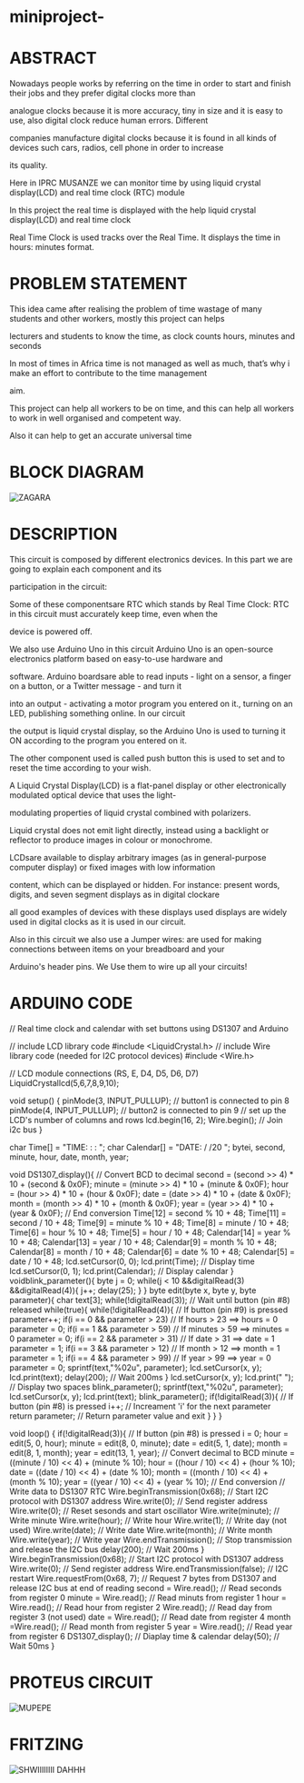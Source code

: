 # miniproject-
# ABSTRACT

Nowadays people works by referring on the time in order to start and finish their jobs and they prefer digital clocks more than

analogue clocks because it is more accuracy, tiny in size and it is easy to use, also digital clock reduce human errors. Different

companies manufacture digital clocks because it is found in all kinds of devices such cars, radios, cell phone in order to increase

its quality.

Here in IPRC MUSANZE we can monitor time by using liquid crystal display(LCD) and real time clock (RTC) module 

In this project the real time is displayed with the help liquid crystal display(LCD) and real time clock

Real Time Clock is used tracks over the Real Time. It displays the time in hours: minutes format.

# PROBLEM STATEMENT

This idea came after realising  the problem of time wastage of many students and other workers, mostly this  project can helps

lecturers and students to know the time, as clock counts hours, minutes and seconds

In most of  times in Africa time is not managed as well as much, that’s why i make an effort to contribute to the time management

aim.

This project can help all workers to be on time, and this can help all workers to work in well organised and competent way.

Also it can help to get an accurate universal time

# BLOCK DIAGRAM

![ZAGARA](https://user-images.githubusercontent.com/106099013/170303085-ffc6e821-0d90-4d58-943c-03330fd4a472.PNG)

# DESCRIPTION

This circuit is composed by different electronics devices. In this part we are going to explain each component and its

participation in the circuit:

Some of these componentsare RTC which stands by Real Time Clock: RTC in this circuit must accurately keep time, even when the 

device is powered off.

We also use Arduino Uno in this circuit Arduino Uno is an open-source electronics platform based on easy-to-use hardware and

software. Arduino boardsare able to read inputs - light on a sensor, a finger on a button, or a Twitter message - and turn it

into an output - activating a motor program you entered on it., turning on an LED, publishing something online. In our circuit

the output is liquid crystal display, so the Arduino Uno is used to turning it ON according to the program you entered on it.

The other component used is called push button this is used to set and to reset the time according to your wish.

A Liquid Crystal Display(LCD) is a flat-panel display or other electronically modulated optical device that uses the light-

modulating properties of liquid crystal combined with polarizers.

Liquid crystal does not emit light directly, instead using a backlight or reflector to produce images in colour or monochrome.

LCDsare available to display arbitrary images (as in general-purpose computer display) or fixed images with low information

content, which can be displayed or hidden. For instance: present words, digits, and seven segment displays as in digital clockare

all good examples of devices with these displays used displays are widely used in digital clocks as it is used in our circuit.

Also in this circuit we also use a Jumper wires: are used for making connections between items on your breadboard and your

Arduino's header pins. We Use them to wire up all your circuits!

# ARDUINO CODE

// Real time clock and calendar with set buttons using DS1307 and Arduino

// include LCD library code
#include <LiquidCrystal.h>
// include Wire library code (needed for I2C protocol devices)
#include <Wire.h>

// LCD module connections (RS, E, D4, D5, D6, D7)
LiquidCrystallcd(5,6,7,8,9,10);

void setup() {
pinMode(3, INPUT_PULLUP);                      // button1 is connected to pin 8
pinMode(4, INPUT_PULLUP);                      // button2 is connected to pin 9
  // set up the LCD's number of columns and rows
lcd.begin(16, 2);
Wire.begin();                                  // Join i2c bus
}

char Time[]     = "TIME:  :  :  ";
char Calendar[] = "DATE:  /  /20  ";
bytei, second, minute, hour, date, month, year;

void DS1307_display(){
  // Convert BCD to decimal
second = (second >> 4) * 10 + (second & 0x0F);
minute = (minute >> 4) * 10 + (minute & 0x0F);
hour   = (hour >> 4)   * 10 + (hour & 0x0F);
date   = (date >> 4)   * 10 + (date & 0x0F);
month  = (month >> 4)  * 10 + (month & 0x0F);
year   = (year >> 4)   * 10 + (year & 0x0F);
  // End conversion
Time[12]     = second % 10 + 48;
Time[11]     = second / 10 + 48;
Time[9]      = minute % 10 + 48;
Time[8]      = minute / 10 + 48;
Time[6]      = hour   % 10 + 48;
Time[5]      = hour   / 10 + 48;
Calendar[14] = year   % 10 + 48;
Calendar[13] = year   / 10 + 48;
Calendar[9]  = month  % 10 + 48;
Calendar[8]  = month  / 10 + 48;
Calendar[6]  = date   % 10 + 48;
Calendar[5]  = date   / 10 + 48;
lcd.setCursor(0, 0);
lcd.print(Time);                               // Display time
lcd.setCursor(0, 1);
lcd.print(Calendar);                           // Display calendar
}
voidblink_parameter(){
byte j = 0;
while(j < 10 &&digitalRead(3) &&digitalRead(4)){
j++;
delay(25);
  }
}
byte edit(byte x, byte y, byte parameter){
char text[3];
while(!digitalRead(3));                        // Wait until button (pin #8) released
while(true){
while(!digitalRead(4)){                      // If button (pin #9) is pressed
parameter++;
if(i == 0 && parameter > 23)               // If hours > 23 ==> hours = 0
parameter = 0;
if(i == 1 && parameter > 59)               // If minutes > 59 ==> minutes = 0
parameter = 0;
if(i == 2 && parameter > 31)               // If date > 31 ==> date = 1
parameter = 1;
if(i == 3 && parameter > 12)               // If month > 12 ==> month = 1
parameter = 1;
if(i == 4 && parameter > 99)               // If year > 99 ==> year = 0
parameter = 0;
sprintf(text,"%02u", parameter);
lcd.setCursor(x, y);
lcd.print(text);
delay(200);                                // Wait 200ms
    }
lcd.setCursor(x, y);
lcd.print("  ");                             // Display two spaces
blink_parameter();
sprintf(text,"%02u", parameter);
lcd.setCursor(x, y);
lcd.print(text);
blink_parameter();
if(!digitalRead(3)){                         // If button (pin #8) is pressed
i++;                                       // Increament 'i' for the next parameter
return parameter;                          // Return parameter value and exit
    }
  }
}

void loop() {
if(!digitalRead(3)){                           // If button (pin #8) is pressed
i = 0;
hour   = edit(5, 0, hour);
minute = edit(8, 0, minute);
date   = edit(5, 1, date);
month  = edit(8, 1, month);
year   = edit(13, 1, year);
      // Convert decimal to BCD
minute = ((minute / 10) << 4) + (minute % 10);
hour = ((hour / 10) << 4) + (hour % 10);
date = ((date / 10) << 4) + (date % 10);
month = ((month / 10) << 4) + (month % 10);
year = ((year / 10) << 4) + (year % 10);
      // End conversion
      // Write data to DS1307 RTC
Wire.beginTransmission(0x68);               // Start I2C protocol with DS1307 address
Wire.write(0);                              // Send register address
Wire.write(0);                              // Reset sesonds and start oscillator
Wire.write(minute);                         // Write minute
Wire.write(hour);                           // Write hour
Wire.write(1);                              // Write day (not used)
Wire.write(date);                           // Write date
Wire.write(month);                          // Write month
Wire.write(year);                           // Write year
Wire.endTransmission();                     // Stop transmission and release the I2C bus
delay(200);                                 // Wait 200ms
    }
Wire.beginTransmission(0x68);                 // Start I2C protocol with DS1307 address
Wire.write(0);                                // Send register address
Wire.endTransmission(false);                  // I2C restart
Wire.requestFrom(0x68, 7);                    // Request 7 bytes from DS1307 and release I2C bus at end of reading
second = Wire.read();                         // Read seconds from register 0
minute = Wire.read();                         // Read minuts from register 1
hour   = Wire.read();                         // Read hour from register 2
Wire.read();                                  // Read day from register 3 (not used)
date   = Wire.read();                         // Read date from register 4
month  =Wire.read();                         // Read month from register 5
year   = Wire.read();                         // Read year from register 6
    DS1307_display();                             // Diaplay time & calendar
delay(50);                                    // Wait 50ms
}

# PROTEUS CIRCUIT

![MUPEPE](https://user-images.githubusercontent.com/106099013/170305350-cd5e0030-1329-4cb4-9992-216fcfac2749.PNG)

# FRITZING

![SHWIIIIIIII DAHHH](https://user-images.githubusercontent.com/106099013/170306238-51b2ea0a-3b55-4c0f-b5a9-1484a100fb11.PNG)
